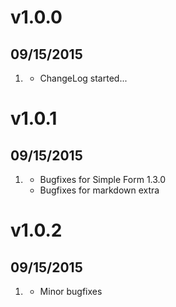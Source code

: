 # v1.0.0
## 09/15/2015

1. [](#new)
    * ChangeLog started...

# v1.0.1
## 09/15/2015

1. [](#new)
    * Bugfixes for Simple Form 1.3.0
    * Bugfixes for markdown extra

# v1.0.2
## 09/15/2015

1. [](#new)
    * Minor bugfixes